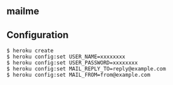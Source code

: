 ## mailme

## Configuration

```
$ heroku create
$ heroku config:set USER_NAME=xxxxxxxx
$ heroku config:set USER_PASSWORD=xxxxxxxx
$ heroku config:set MAIL_REPLY_TO=reply@example.com
$ heroku config:set MAIL_FROM=from@example.com
```
